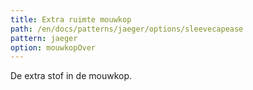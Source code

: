 ```yaml
---
title: Extra ruimte mouwkop
path: /en/docs/patterns/jaeger/options/sleevecapease
pattern: jaeger
option: mouwkopOver
---
```


De extra stof in de mouwkop.